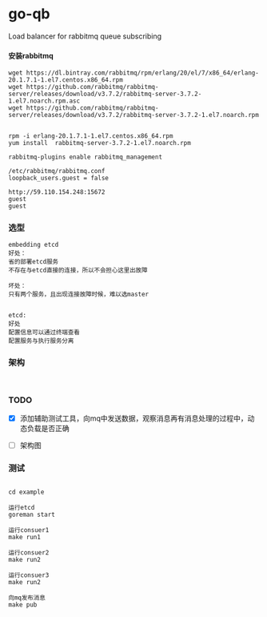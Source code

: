 # go-qb
Load balancer for rabbitmq queue subscribing

#### 安装rabbitmq
```shell
wget https://dl.bintray.com/rabbitmq/rpm/erlang/20/el/7/x86_64/erlang-20.1.7.1-1.el7.centos.x86_64.rpm
wget https://github.com/rabbitmq/rabbitmq-server/releases/download/v3.7.2/rabbitmq-server-3.7.2-1.el7.noarch.rpm.asc
wget https://github.com/rabbitmq/rabbitmq-server/releases/download/v3.7.2/rabbitmq-server-3.7.2-1.el7.noarch.rpm


rpm -i erlang-20.1.7.1-1.el7.centos.x86_64.rpm
yum install  rabbitmq-server-3.7.2-1.el7.noarch.rpm

rabbitmq-plugins enable rabbitmq_management

/etc/rabbitmq/rabbitmq.conf 
loopback_users.guest = false

http://59.110.154.248:15672
guest
guest

```

### 选型
```shell
embedding etcd
好处：
省的部署etcd服务
不存在与etcd直接的连接，所以不会担心这里出故障

坏处：
只有两个服务，且出现连接故障时候，难以选master


etcd:
好处
配置信息可以通过终端查看
配置服务与执行服务分离
```


### 架构
```shell
	
```


### TODO 

- [x] 添加辅助测试工具，向mq中发送数据，观察消息再有消息处理的过程中，动态负载是否正确
- [ ] 架构图



        
### 测试
```shell

cd example

运行etcd
goreman start

运行consuer1
make run1

运行consuer2
make run2

运行consuer3
make run2

向mq发布消息
make pub

```







